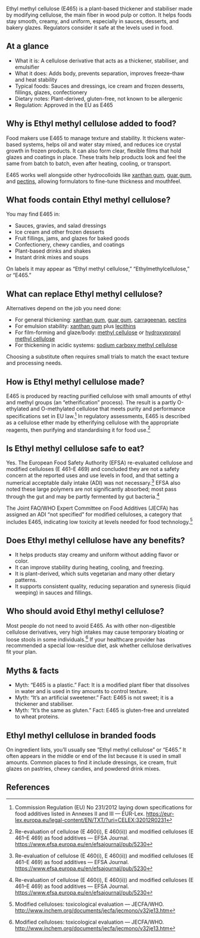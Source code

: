 Ethyl methyl cellulose (E465) is a plant-based thickener and stabiliser made by modifying cellulose, the main fiber in wood pulp or cotton. It helps foods stay smooth, creamy, and uniform, especially in sauces, desserts, and bakery glazes. Regulators consider it safe at the levels used in food.

<!--more-->

## At a glance
- What it is: A cellulose derivative that acts as a thickener, stabiliser, and emulsifier
- What it does: Adds body, prevents separation, improves freeze–thaw and heat stability
- Typical foods: Sauces and dressings, ice cream and frozen desserts, fillings, glazes, confectionery
- Dietary notes: Plant-derived, gluten-free, not known to be allergenic
- Regulation: Approved in the EU as E465

## Why is Ethyl methyl cellulose added to food?
Food makers use E465 to manage texture and stability. It thickens water-based systems, helps oil and water stay mixed, and reduces ice crystal growth in frozen products. It can also form clear, flexible films that hold glazes and coatings in place. These traits help products look and feel the same from batch to batch, even after heating, cooling, or transport.

E465 works well alongside other hydrocolloids like [xanthan gum](/e415-xanthan-gum), [guar gum](/e412-guar-gum), and [pectins](/e440-pectins), allowing formulators to fine-tune thickness and mouthfeel.

## What foods contain Ethyl methyl cellulose?
You may find E465 in:
- Sauces, gravies, and salad dressings
- Ice cream and other frozen desserts
- Fruit fillings, jams, and glazes for baked goods
- Confectionery, chewy candies, and coatings
- Plant-based drinks and shakes
- Instant drink mixes and soups

On labels it may appear as “Ethyl methyl cellulose,” “Ethylmethylcellulose,” or “E465.”

## What can replace Ethyl methyl cellulose?
Alternatives depend on the job you need done:
- For general thickening: [xanthan gum](/e415-xanthan-gum), [guar gum](/e412-guar-gum), [carrageenan](/e407-carrageenan), [pectins](/e440-pectins)
- For emulsion stability: [xanthan gum](/e415-xanthan-gum) plus [lecithins](/e322-lecithins)
- For film-forming and glaze/body: [methyl cellulose](/e461-methyl-cellulose) or [hydroxypropyl methyl cellulose](/e464-hydroxypropyl-methyl-cellulose)
- For thickening in acidic systems: [sodium carboxy methyl cellulose](/e466-sodium-carboxy-methyl-cellulose)

Choosing a substitute often requires small trials to match the exact texture and processing needs.

## How is Ethyl methyl cellulose made?
E465 is produced by reacting purified cellulose with small amounts of ethyl and methyl groups (an “etherification” process). The result is a partly O-ethylated and O-methylated cellulose that meets purity and performance specifications set in EU law.[^3] In regulatory assessments, E465 is described as a cellulose ether made by etherifying cellulose with the appropriate reagents, then purifying and standardising it for food use.[^1]

## Is Ethyl methyl cellulose safe to eat?
Yes. The European Food Safety Authority (EFSA) re-evaluated cellulose and modified celluloses (E 461–E 469) and concluded they are not a safety concern at the reported uses and use levels in food, and that setting a numerical acceptable daily intake (ADI) was not necessary.[^1] EFSA also noted these large polymers are not significantly absorbed; most pass through the gut and may be partly fermented by gut bacteria.[^1] 

The Joint FAO/WHO Expert Committee on Food Additives (JECFA) has assigned an ADI “not specified” for modified celluloses, a category that includes E465, indicating low toxicity at levels needed for food technology.[^2]

## Does Ethyl methyl cellulose have any benefits?
- It helps products stay creamy and uniform without adding flavor or color.
- It can improve stability during heating, cooling, and freezing.
- It is plant-derived, which suits vegetarian and many other dietary patterns.
- It supports consistent quality, reducing separation and syneresis (liquid weeping) in sauces and fillings.

## Who should avoid Ethyl methyl cellulose?
Most people do not need to avoid E465. As with other non-digestible cellulose derivatives, very high intakes may cause temporary bloating or loose stools in some individuals.[^2] If your healthcare provider has recommended a special low-residue diet, ask whether cellulose derivatives fit your plan.

## Myths & facts
- Myth: “E465 is a plastic.” 
  Fact: It is a modified plant fiber that dissolves in water and is used in tiny amounts to control texture.
- Myth: “It’s an artificial sweetener.” 
  Fact: E465 is not sweet; it is a thickener and stabiliser.
- Myth: “It’s the same as gluten.” 
  Fact: E465 is gluten-free and unrelated to wheat proteins.

## Ethyl methyl cellulose in branded foods
On ingredient lists, you’ll usually see “Ethyl methyl cellulose” or “E465.” It often appears in the middle or end of the list because it is used in small amounts. Common places to find it include dressings, ice cream, fruit glazes on pastries, chewy candies, and powdered drink mixes.

## References
[^1]: Re-evaluation of cellulose (E 460(i), E 460(ii)) and modified celluloses (E 461–E 469) as food additives — EFSA Journal. https://www.efsa.europa.eu/en/efsajournal/pub/5230
[^2]: Modified celluloses: toxicological evaluation — JECFA/WHO. http://www.inchem.org/documents/jecfa/jecmono/v32je13.htm
[^3]: Commission Regulation (EU) No 231/2012 laying down specifications for food additives listed in Annexes II and III — EUR-Lex. https://eur-lex.europa.eu/legal-content/EN/TXT/?uri=CELEX:32012R0231
